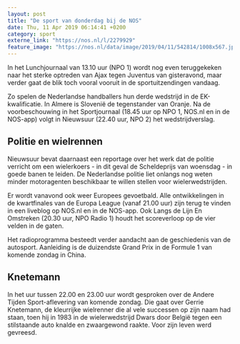 ```yaml
---
layout: post
title: "De sport van donderdag bij de NOS"
date: Thu, 11 Apr 2019 06:14:41 +0200
category: sport
externe_link: "https://nos.nl/l/2279929"
feature_image: "https://nos.nl/data/image/2019/04/11/542814/1008x567.jpg"
---
```


<p>In het Lunchjournaal van 13.10 uur (NPO 1) wordt nog even teruggekeken naar het sterke optreden van Ajax tegen Juventus van gisteravond, maar verder gaat de blik toch vooral vooruit in de sportuitzendingen vandaag.</p>
<p>Zo spelen de Nederlandse handballers hun derde wedstrijd in de EK-kwalificatie. In Almere is Slovenië de tegenstander van Oranje. Na de voorbeschouwing in het Sportjournaal (18.45 uur op NPO 1, NOS.nl en in de NOS-app) volgt in Nieuwsuur (22.40 uur, NPO 2) het wedstrijdverslag.</p>
<h2>Politie en wielrennen</h2>
<p>Nieuwsuur bevat daarnaast een reportage over het werk dat de politie verricht om een wielerkoers - in dit geval de Scheldeprijs van woensdag - in goede banen te leiden. De Nederlandse politie liet onlangs nog weten minder motoragenten beschikbaar te willen stellen voor wielerwedstrijden.</p>
<p>Er wordt vanavond ook weer Europees gevoetbald. Alle ontwikkelingen in de kwartfinales van de Europa League (vanaf 21.00 uur) zijn terug te vinden in een liveblog op NOS.nl en in de NOS-app. Ook Langs de Lijn En Omstreken (20.30 uur, NPO Radio 1) houdt het scoreverloop op de vier velden in de gaten.</p>
<p>Het radioprogramma besteedt verder aandacht aan de geschiedenis van de autosport. Aanleiding is de duizendste Grand Prix in de Formule 1 van komende zondag in China.</p>
<h2>Knetemann</h2>
<p>In het uur tussen 22.00 en 23.00 uur wordt gesproken over de Andere Tijden Sport-aflevering van komende zondag. Die gaat over Gerrie Knetemann, de kleurrijke wielrenner die al vele successen op zijn naam had staan, toen hij in 1983 in de wielerwedstrijd Dwars door België tegen een stilstaande auto knalde en zwaargewond raakte. Voor zijn leven werd gevreesd.</p>
